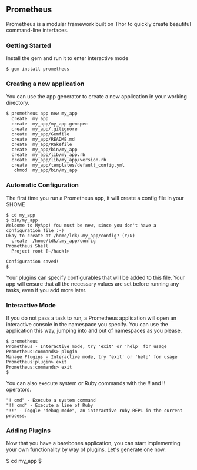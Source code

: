 ## Prometheus

Prometheus is a modular framework built on Thor to quickly create beautiful command-line interfaces.

### Getting Started

Install the gem and run it to enter interactive mode

    $ gem install prometheus

### Creating a new application

You can use the app generator to create a new application in your working directory.

    $ prometheus app new my_app
      create  my_app
      create  my_app/my_app.gemspec
      create  my_app/.gitignore
      create  my_app/Gemfile
      create  my_app/README.md
      create  my_app/Rakefile
      create  my_app/bin/my_app
      create  my_app/lib/my_app.rb
      create  my_app/lib/my_app/version.rb
      create  my_app/templates/default_config.yml
       chmod  my_app/bin/my_app

### Automatic Configuration

The first time you run a Prometheus app, it will create a config file in your $HOME

    $ cd my_app
    $ bin/my_app
    Welcome to MyApp! You must be new, since you don't have a configuration file :-)
    Okay to create at /home/ldk/.my_app/config? (Y/N)
      create  /home/ldk/.my_app/config
    Prometheus Shell
      Project root [~/hack]> 

    Configuration saved!
    $

Your plugins can specify configurables that will be added to this file. Your app will
ensure that all the necessary values are set before running any tasks, even if you add
more later.

### Interactive Mode

If you do not pass a task to run, a Prometheus application will open an interactive 
console in the namespace you specify. You can use the application this way, jumping
into and out of namespaces as you please.

    $ prometheus 
    Prometheus - Interactive mode, try 'exit' or 'help' for usage
    Prometheus:commands> plugin
    Manage Plugins - Interactive mode, try 'exit' or 'help' for usage
    Prometheus:plugin> exit
    Prometheus:commands> exit
    $

You can also execute system or Ruby commands with the !! and !! operators.

    "! cmd" - Execute a system command
    "!! cmd" - Execute a line of Ruby
    "!!" - Toggle "debug mode", an interactive ruby REPL in the current process.

### Adding Plugins

Now that you have a barebones application, you can start implementing your own
functionality by way of plugins. Let's generate one now.

  $ cd my_app
  $
